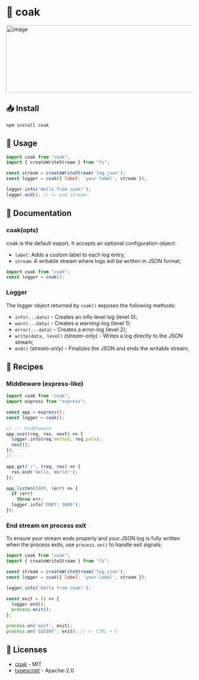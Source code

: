 # 🌴 coak

<img width="625" height="181" alt="image" src="https://github.com/user-attachments/assets/dd6bc2e2-859f-4b92-9a6d-2cc2f5cd0a03" />

## 📥 Install

```
npm install coak
```

## 🚀 Usage

```js
import coak from "coak";
import { createWriteStream } from "fs";

const stream = createWriteStream('log.json');
const logger = coak({ label: 'your-label', stream });

logger.info('Hello from coak!');
logger.end(); // <- end stream;
```

## 📓 Documentation

### coak(opts)

coak is the default export. It accepts an optional configuration object:
- `label`: Adds a custom label to each log entry;
- `stream`: A writable stream where logs will be written in JSON format;
```js
import coak from "coak";
const logger = coak();
```

### Logger
The logger object returned by `coak()` exposes the following methods:
- `info(...data)` - Creates an info-level log (level 0);
- `warn(...data)` - Creates a warning-log (level 1);
- `error(...data)` - Creates a error-log (level 2);
- `write(data, level)` *(stream-only)* - Writes a log directly to the JSON stream;
- `end()` *(stream-only)* - Finalizes the JSON and ends the writable stream;

## 🍪 Recipes

### Middleware (express-like)

```js
import coak from "coak";
import express from "express";

const app = express();
const logger = coak();

// --- middleware
app.use((req, res, next) => {
  logger.info(req.method, req.path);
  next();
});
// ---

app.get('/', (req, res) => {
  res.end('Hello, World!');
});

app.listen(3000, (err) => {
  if (err)
    throw err;
  logger.info('PORT: 3000');
});
```

### End stream on process exit

To ensure your stream ends properly and your JSON log is fully written when the process exits, use `process.on()` to handle exit signals:

```js
import coak from "coak";
import { createWriteStream } from "fs";

const stream = createWriteStream('log.json');
const logger = coak({ label: 'your-label', stream });

logger.info('Hello from coak!');

const exit = () => {
  logger.end();
  process.exit();
};

process.on('exit', exit);
process.on('SIGINT', exit); // <- CTRL + C
```

## 📜 Licenses

- [coak](https://github.com/felipeizolan/coak) - MIT
- [typescript](https://github.com/microsoft/TypeScript) - Apache-2.0
